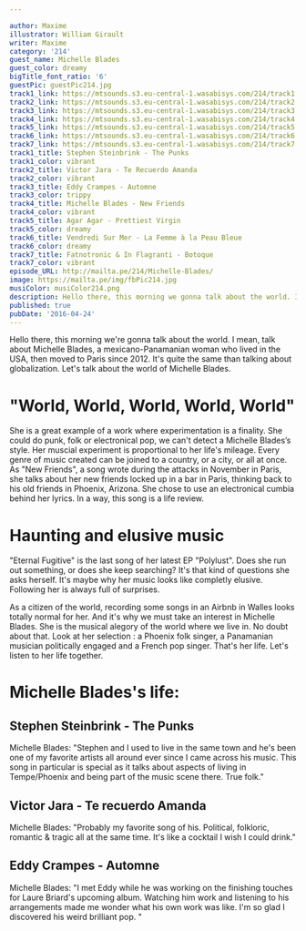 ```yaml
---

author: Maxime
illustrator: William Girault
writer: Maxime
category: '214'
guest_name: Michelle Blades
guest_color: dreamy
bigTitle_font_ratio: '6'
guestPic: guestPic214.jpg
track1_link: https://mtsounds.s3.eu-central-1.wasabisys.com/214/track1.mp3
track2_link: https://mtsounds.s3.eu-central-1.wasabisys.com/214/track2.mp3
track3_link: https://mtsounds.s3.eu-central-1.wasabisys.com/214/track3.mp3
track4_link: https://mtsounds.s3.eu-central-1.wasabisys.com/214/track4.mp3
track5_link: https://mtsounds.s3.eu-central-1.wasabisys.com/214/track5.mp3
track6_link: https://mtsounds.s3.eu-central-1.wasabisys.com/214/track6.mp3
track7_link: https://mtsounds.s3.eu-central-1.wasabisys.com/214/track7.mp3
track1_title: Stephen Steinbrink - The Punks
track1_color: vibrant
track2_title: Victor Jara - Te Recuerdo Amanda
track2_color: vibrant
track3_title: Eddy Crampes - Automne
track3_color: trippy
track4_title: Michelle Blades - New Friends
track4_color: vibrant
track5_title: Agar Agar - Prettiest Virgin
track5_color: dreamy
track6_title: Vendredi Sur Mer - La Femme à la Peau Bleue
track6_color: dreamy
track7_title: Fatnotronic & In Flagranti - Botoque
track7_color: vibrant
episode_URL: http://mailta.pe/214/Michelle-Blades/
image: https://mailta.pe/img/fbPic214.jpg
musiColor: musiColor214.png
description: Hello there, this morning we gonna talk about the world. I mean, talk about Michelle Blades, a mexicano-Panamanian woman who lived in USA, then moved to Paris since 2012. It's quite the same than talking about globalization. Let's talk about the world of Michelle Blades.
published: true
pubDate: '2016-04-24'
---
```

 Hello there, this morning we're gonna talk about the world. I mean, talk about Michelle Blades, a mexicano-Panamanian woman who lived in the USA, then moved to Paris since 2012. It's quite the same than talking about globalization. Let's talk about the world of Michelle Blades. 

# "World, World, World, World, World"

She is a great example of a work where experimentation is a finality. She could do punk, folk or electronical pop, we can't detect a Michelle Blades’s style. Her muscial experiment is proportional to her life's mileage. Every genre of music created can be joined to a country, or a city, or all at once. As "New Friends", a song wrote during the attacks in November in Paris, she talks about her new friends locked up in a bar in Paris, thinking back to his old friends in Phoenix, Arizona. She chose to use an electronical cumbia behind her lyrics. In a way, this song is a life review.

# Haunting and elusive music

"Eternal Fugitive" is the last song of her latest EP "Polylust". Does she run out something, or does she keep searching? It's that kind of questions she asks herself. It's maybe why her music looks like completly elusive. Following her is always full of surprises.

As a citizen of the world, recording some songs in an Airbnb in Walles looks totally normal for her. And it's why we must take an interest in Michelle Blades. She is the musical alegory of the world where we live in. No doubt about that. Look at her selection : a Phoenix folk singer, a Panamanian musician politically engaged and a French pop singer. That's her life. Let's listen to her life together.  
 
# Michelle Blades's life:

## Stephen Steinbrink - The Punks

Michelle Blades: "Stephen and I used to live in the same town and he's been one of my favorite artists all around ever since I came across his music. This song in particular is special as it talks about aspects of living in Tempe/Phoenix and being part of the music scene there. True folk."

## Victor Jara - Te recuerdo Amanda

Michelle Blades: "Probably my favorite song of his. Political, folkloric, romantic & tragic all at the same time. It's like a cocktail I wish I could drink."

## Eddy Crampes - Automne

Michelle Blades: "I met Eddy while he was working on the finishing touches for Laure Briard's upcoming album. Watching him work and listening to his arrangements made me wonder what his own work was like. I'm so glad I discovered his weird brilliant pop.  "

